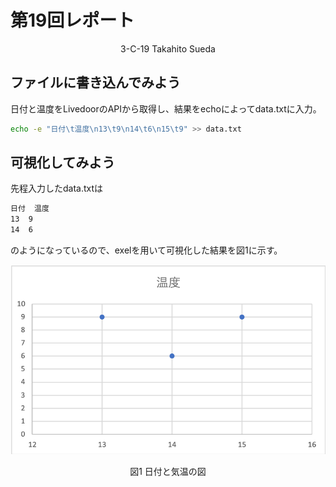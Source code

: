 # 第19回レポート
<div style="text-align:center;">3-C-19 Takahito Sueda</div>

## ファイルに書き込んでみよう
日付と温度をLivedoorのAPIから取得し、結果をechoによってdata.txtに入力。
```bash
echo -e "日付\t温度\n13\t9\n14\t6\n15\t9" >> data.txt

```

## 可視化してみよう
先程入力したdata.txtは
```txt
日付	温度
13	9
14	6

```
のようになっているので、exelを用いて可視化した結果を図1に示す。

![図1](./Picture1.png)
<div style="text-align:center;">図1 日付と気温の図</div>
